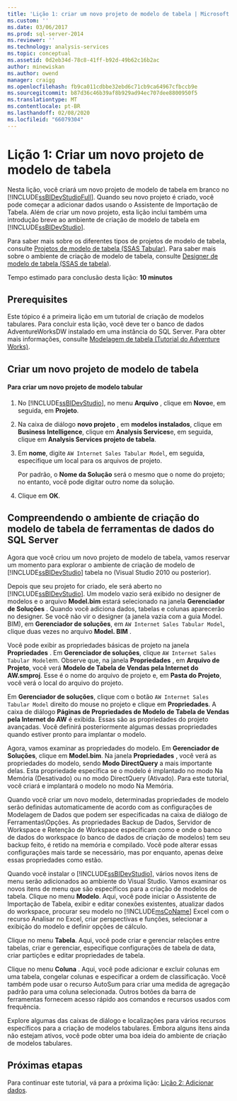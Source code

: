 ```yaml
---
title: 'Lição 1: criar um novo projeto de modelo de tabela | Microsoft Docs'
ms.custom: ''
ms.date: 03/06/2017
ms.prod: sql-server-2014
ms.reviewer: ''
ms.technology: analysis-services
ms.topic: conceptual
ms.assetid: 0d2eb34d-78c8-41ff-b92d-49b62c16b2ac
author: minewiskan
ms.author: owend
manager: craigg
ms.openlocfilehash: fb9ca011cdbbe32ebd6c71cb9ca64967cfbccb9e
ms.sourcegitcommit: b87d36c46b39af8b929ad94ec707dee8800950f5
ms.translationtype: MT
ms.contentlocale: pt-BR
ms.lasthandoff: 02/08/2020
ms.locfileid: "66079304"
---
```

# <a name="lesson-1-create-a-new-tabular-model-project"></a>Lição 1: Criar um novo projeto de modelo de tabela
  Nesta lição, você criará um novo projeto de modelo de tabela em branco no [!INCLUDE[ssBIDevStudioFull](../includes/ssbidevstudiofull-md.md)]. Quando seu novo projeto é criado, você pode começar a adicionar dados usando o Assistente de Importação de Tabela. Além de criar um novo projeto, esta lição inclui também uma introdução breve ao ambiente de criação de modelo de tabela em [!INCLUDE[ssBIDevStudio](../includes/ssbidevstudio-md.md)].  
  
 Para saber mais sobre os diferentes tipos de projetos de modelo de tabela, consulte [Projetos de modelo de tabela &#40;SSAS Tabular&#41;](tabular-models/tabular-model-projects-ssas-tabular.md). Para saber mais sobre o ambiente de criação de modelo de tabela, consulte [Designer de modelo de tabela &#40;SSAS de tabela&#41;](tabular-model-designer-ssas-tabular.md).  
  
 Tempo estimado para conclusão desta lição: **10 minutos**  
  
## <a name="prerequisites"></a>Prerequisites  
 Este tópico é a primeira lição em um tutorial de criação de modelos tabulares. Para concluir esta lição, você deve ter o banco de dados AdventureWorksDW instalado em uma instância do SQL Server. Para obter mais informações, consulte [Modelagem de tabela &#40;Tutorial do Adventure Works&#41;](tabular-modeling-adventure-works-tutorial.md).  
  
## <a name="create-a-new-tabular-model-project"></a>Criar um novo projeto de modelo de tabela  
  
#### <a name="to-create-a-new-tabular-model-project"></a>Para criar um novo projeto de modelo tabular  
  
1.  No [!INCLUDE[ssBIDevStudio](../includes/ssbidevstudio-md.md)], no menu **Arquivo** , clique em **Novo**e, em seguida, em **Projeto**.  
  
2.  Na caixa de diálogo **novo projeto** , em **modelos instalados**, clique em **Business Intelligence**, clique em **Analysis Services**e, em seguida, clique em **Analysis Services projeto de tabela**.  
  
3.  Em **nome**, digite `AW Internet Sales Tabular Model`, em seguida, especifique um local para os arquivos de projeto.  
  
     Por padrão, o **Nome da Solução** será o mesmo que o nome do projeto; no entanto, você pode digitar outro nome da solução.  
  
4.  Clique em **OK**.  
  
## <a name="understanding-the-sql-server-data-tools-tabular-model-authoring-environment"></a>Compreendendo o ambiente de criação do modelo de tabela de ferramentas de dados do SQL Server  
 Agora que você criou um novo projeto de modelo de tabela, vamos reservar um momento para explorar o ambiente de criação de modelo de [!INCLUDE[ssBIDevStudio](../includes/ssbidevstudio-md.md)] tabela no (Visual Studio 2010 ou posterior).  
  
 Depois que seu projeto for criado, ele será aberto no [!INCLUDE[ssBIDevStudio](../includes/ssbidevstudio-md.md)]. Um modelo vazio será exibido no designer de modelos e o arquivo **Model.bim** estará selecionado na janela **Gerenciador de Soluções** . Quando você adiciona dados, tabelas e colunas aparecerão no designer. Se você não vir o designer (a janela vazia com a guia Model. BIM), em **Gerenciador de soluções**, em `AW Internet Sales Tabular Model`, clique duas vezes no arquivo **Model. BIM** .  
  
 Você pode exibir as propriedades básicas de projeto na janela **Propriedades** . Em **Gerenciador de soluções**, clique `AW Internet Sales Tabular Model`em. Observe que, na janela **Propriedades** , em **Arquivo de Projeto**, você verá **Modelo de Tabela de Vendas pela Internet do AW.smproj**. Esse é o nome do arquivo de projeto e, em **Pasta do Projeto**, você verá o local do arquivo do projeto.  
  
 Em **Gerenciador de soluções**, clique com o botão `AW Internet Sales Tabular Model` direito do mouse no projeto e clique em **Propriedades**. A caixa de diálogo **Páginas de Propriedades de Modelo de Tabela de Vendas pela Internet do AW** é exibida. Essas são as propriedades do projeto avançadas. Você definirá posteriormente algumas dessas propriedades quando estiver pronto para implantar o modelo.  
  
 Agora, vamos examinar as propriedades do modelo. Em **Gerenciador de Soluções**, clique em **Model.bim**. Na janela **Propriedades** , você verá as propriedades do modelo, sendo **Modo DirectQuery** a mais importante delas. Esta propriedade especifica se o modelo é implantado no modo Na Memória (Desativado) ou no modo DirectQuery (Ativado). Para este tutorial, você criará e implantará o modelo no modo Na Memória.  
  
 Quando você criar um novo modelo, determinadas propriedades de modelo serão definidas automaticamente de acordo com as configurações de Modelagem de Dados que podem ser especificadas na caixa de diálogo de Ferramentas\Opções. As propriedades Backup de Dados, Servidor de Workspace e Retenção de Workspace especificam como e onde o banco de dados do workspace (o banco de dados de criação de modelos) tem seu backup feito, é retido na memória e compilado. Você pode alterar essas configurações mais tarde se necessário, mas por enquanto, apenas deixe essas propriedades como estão.  
  
 Quando você instalar o [!INCLUDE[ssBIDevStudio](../includes/ssbidevstudio-md.md)], vários novos itens de menu serão adicionados ao ambiente do Visual Studio. Vamos examinar os novos itens de menu que são específicos para a criação de modelos de tabela. Clique no menu **Modelo**. Aqui, você pode iniciar o Assistente de Importação de Tabela, exibir e editar conexões existentes, atualizar dados do workspace, procurar seu modelo no [!INCLUDE[msCoName](../includes/msconame-md.md)] Excel com o recurso Analisar no Excel, criar perspectivas e funções, selecionar a exibição do modelo e definir opções de cálculo.  
  
 Clique no menu **Tabela**. Aqui, você pode criar e gerenciar relações entre tabelas, criar e gerenciar, especifique configurações de tabela de data, criar partições e editar propriedades de tabela.  
  
 Clique no menu **Coluna** . Aqui, você pode adicionar e excluir colunas em uma tabela, congelar colunas e especificar a ordem de classificação. Você também pode usar o recurso AutoSum para criar uma medida de agregação padrão para uma coluna selecionada. Outros botões da barra de ferramentas fornecem acesso rápido aos comandos e recursos usados com frequência.  
  
 Explore algumas das caixas de diálogo e localizações para vários recursos específicos para a criação de modelos tabulares. Embora alguns itens ainda não estejam ativos, você pode obter uma boa ideia do ambiente de criação de modelos tabulares.  
  
## <a name="next-steps"></a>Próximas etapas  
 Para continuar este tutorial, vá para a próxima lição: [Lição 2: Adicionar dados](lesson-2-add-data.md).  
  
  
